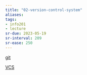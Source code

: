 ```yaml
---
title: "02-version-control-system"
aliases: 
tags: 
- info201
- lecture
sr-due: 2023-05-19
sr-interval: 209
sr-ease: 250
---
```


[git](notes/git.md)

[VCS](notes/version-control-systems.md)
